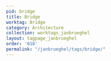 ```yaml
---
pid: bridge
title: Bridge
worktag: Bridge
category: Architecture
collection: worktags_janbrueghel
layout: tagpage_janbrueghel
order: '018'
permalink: "/janbrueghel/tags/bridge/"
---
```

